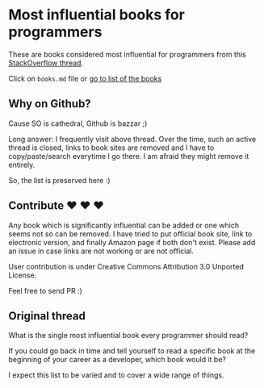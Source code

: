 # Most influential books for programmers

These are books considered most influential for programmers from this [StackOverflow thread](1).

Click on `books.md` file or [go to list of the books](https://github.com/chhantyal/influential-programming-books/blob/master/books.md)

## Why on Github?

Cause SO is cathedral, Github is bazzar ;)

Long answer: I frequently visit above thread. Over the time, such an active thread is closed, links to book sites are removed and I have to copy/paste/search everytime I go there. I am afraid they might remove it entirely.

So, the list is preserved here :)

[1]: http://stackoverflow.com/questions/1711/what-is-the-single-most-influential-book-every-programmer-should-read

## Contribute ♥ ♥ ♥

Any book which is significantly influential can be added or one which seems not so can be removed. I have tried to put official book site, link to electronic version, and finally Amazon page if both don't exist. Please add an issue in case links are not working or are not official. 

User contribution is under Creative Commons Attribution 3.0 Unported License.

Feel free to send PR :)


## Original thread

What is the single most influential book every programmer should read?

If you could go back in time and tell yourself to read a specific book at the beginning of your career as a developer, which book would it be?

I expect this list to be varied and to cover a wide range of things.